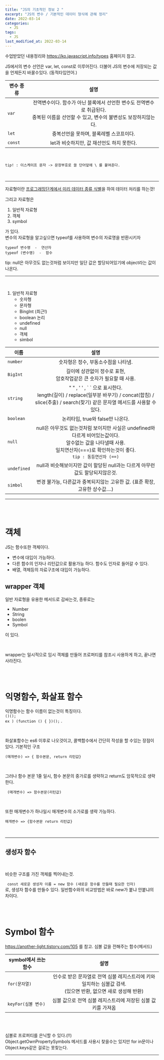 ```yaml
---
title: "JS의 기초적인 정보 2 "
excerpt: "JS의 변수 / 기본적인 데이터 형식에 관해 정리"
date: 2022-03-14
categories:
  - JS
tags:
  - JS
last_modified_at: 2022-03-14
---
```


수업받았던 내용정리와 https://ko.javascript.info/types 홈페이지 참고.

JS에서의 변수 선언은 var, let, const로 이루어진다. 더불어 JS의 변수에 저장되는 값을 언제든지 바꿀수있다. (동적타입언어.)

| 변수 종류 |                                                                   설명                                                                   |
| --------- | :--------------------------------------------------------------------------------------------------------------------------------------: |
| `var`     | 전역변수이다. 함수가 아닌 블록에서 선언한 변수도 전역변수로 취급된다. <br> 중복된 이름을 선언할 수 있고, 변수의 불변성도 보장하지않는다. |
| `let`     |                                                 중복선언을 못하며, 블록레벨 스코프이다.                                                  |
| `const`   |                                                let과 비슷하지만, 값 재선언도 하지 못한다.                                                |

  <br>

`tip! : 이스케이프 문자 -> 문장부호로 쓸 단어앞에 \ 를 붙여준다.`

  <br>

---

자료형이란 <u>프로그래밍단계에서 미리 데이터 종류 식별</u>을 하여 데이터 처리를 하는것!

그리고 자료형은

1. 일반적 자료형
2. 객체
3. symbol

가 있다.  
변수의 자료형을 알고싶으면 typeof를 사용하여 변수의 자료명을 반환시키자

```
typeof 변수명  -  연산자
typeof (변수명)  -  함수
```

tip: null은 아무것도 없는것처럼 보이지만 일단 값은 할당되어있기에 object라는 값이 나온다.

---

<br>

1. 일반적 자료형
   - 숫자형
   - 문자형
   - BingInt (최근!)
   - boolean 논리
   - undefined
   - null
   - 객체
   - simbol

| 이름        |                                                                                         설명                                                                                         |
| ----------- | :----------------------------------------------------------------------------------------------------------------------------------------------------------------------------------: |
| `number`    |                                                                         숫자형은 정수, 부동소수점을 나타냄.                                                                          |
| `BigInt`    |                                                       길이에 상관없이 정수로 표현, <br> 암호작업같은 큰 숫자가 필요할 때 사용.                                                       |
| `string`    |             " " , ' ' , \` \` 으로 표시한다.<br> length(길이) / replace(일부분 바꾸기) / concat(합침) / slice(추출) / search(찾기) 같은 문자열 메서드를 사용할 수 있다.              |
| `boolean`   |                                                                           논리타입, true와 false만 나온다.                                                                           |
| `null`      | null은 아무것도 없는것처럼 보이지만 사실은 undefined와 다르게 비어있는값이다.<br> 알수없는 값을 나타낼때 사용.<br> 일치연산자(===)로 확인하는것이 좋다. <br> `tip : 동등연산자 (==)` |
| `undefined` |                                                    null과 비슷해보이지만 값이 할당된 null과는 다르게 아무런 값도 할당되지않은것.                                                     |
| `simbol`    |                                                     변경 불가능, 다른값과 중복되지않는 고유한 값. (표준 확장, 고유한 상수값....)                                                     |

---

<br>
<br>

# 객체

JS는 함수또한 객체이다.

- 변수에 대입이 가능하다.
- 다른 함수의 인자나 리턴값으로 활용가능 하다. 함수도 인자로 들어갈 수 있다.
- 배열, 객체등의 자료구조에 대입이 가능하다.

## wrapper 객체

일반 자료형을 유용한 메서드로 감싸는것, 종류로는

- Number
- String
- boolen
- Symbol

이 있다.

<br>

wrapper는 일시적으로 임시 객체를 만들어 프로퍼티를 참조시 사용하게 하고, 끝나면 사라진다.

<br><br>

# 익명함수, 화살표 함수

익명함수는 함수 이름이 없는것이 특징이다.  
`()(); `  
`ex ) (function () { })();` .

<br>

화살표함수는 es6 이후로 나오것이고, 콜백함수에서 간단히 작성을 할 수있는 장점이 있다. 기본적인 구조

`(매개변수) => { 함수본문, return 리턴값}`

<br>

그러나 함수 본문 1줄 일시, 함수 본문의 중가로를 생략하고 return도 암묵적으로 생략한다.

` (매개변수) => 함수본문(리턴값)`

<br>

또한 매개변수가 하나일시 매개변수의 소가로를 생략 가능하다.

`매개변수 => {함수본문 return 리턴값}`

 <br>

---

## 생성자 함수

<br>

비슷한 구조를 가진 객체를 찍어내는것.

` const 새로운 생성자 이름 = new 함수 (새로운 함수를 만들때 필요한 인자)`  
로, 생성자 함수를 만들수 있다. 일반함수와의 비교방법은 바로 new가 붙냐 안붙냐의 차이다.

<br>

<br>

# Symbol 함수

https://another-light.tistory.com/105 를 참고.
심볼 값을 전해주는 함수(메서드)

| symbol에서 쓰는 함수 |                                                        설명                                                        |
| -------------------- | :----------------------------------------------------------------------------------------------------------------: |
| `for(문자열)`        | 인수로 받은 문자열로 전역 심볼 레지스트리에 키와 일치하는 심볼값 검색. <br> (있으면 반환, 없으면 새로 생성해 반환) |
| `keyFor(심볼 변수)`  |                           심볼 값으로 전역 심볼 레지스트리에 저장된 심볼 값 키를 가져옴                            |

<br>

<br>

심볼로 프로퍼티를 은닉할 수 있다.(!!)  
Object.getOwnPropertySymbols 메서드를 사용시 찾을수는 있지만 for in문이나 Object.keys같은 걸로는 못찾는다.

---
